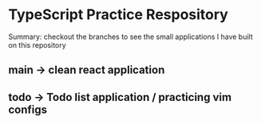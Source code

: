 # TypeScript Practice Respository

Summary: checkout the branches to see the small applications I have built on this repository

## main -> clean react application

## todo -> Todo list application / practicing vim configs
